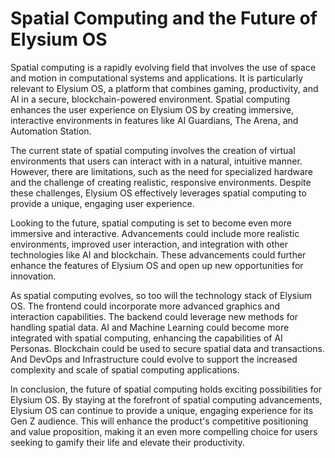 # Spatial Computing and the Future of Elysium OS

Spatial computing is a rapidly evolving field that involves the use of space and motion in computational systems and applications. It is particularly relevant to Elysium OS, a platform that combines gaming, productivity, and AI in a secure, blockchain-powered environment. Spatial computing enhances the user experience on Elysium OS by creating immersive, interactive environments in features like AI Guardians, The Arena, and Automation Station.

The current state of spatial computing involves the creation of virtual environments that users can interact with in a natural, intuitive manner. However, there are limitations, such as the need for specialized hardware and the challenge of creating realistic, responsive environments. Despite these challenges, Elysium OS effectively leverages spatial computing to provide a unique, engaging user experience.

Looking to the future, spatial computing is set to become even more immersive and interactive. Advancements could include more realistic environments, improved user interaction, and integration with other technologies like AI and blockchain. These advancements could further enhance the features of Elysium OS and open up new opportunities for innovation.

As spatial computing evolves, so too will the technology stack of Elysium OS. The frontend could incorporate more advanced graphics and interaction capabilities. The backend could leverage new methods for handling spatial data. AI and Machine Learning could become more integrated with spatial computing, enhancing the capabilities of AI Personas. Blockchain could be used to secure spatial data and transactions. And DevOps and Infrastructure could evolve to support the increased complexity and scale of spatial computing applications.

In conclusion, the future of spatial computing holds exciting possibilities for Elysium OS. By staying at the forefront of spatial computing advancements, Elysium OS can continue to provide a unique, engaging experience for its Gen Z audience. This will enhance the product's competitive positioning and value proposition, making it an even more compelling choice for users seeking to gamify their life and elevate their productivity.
